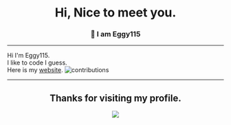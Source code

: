 <h1 align="center">
  Hi, Nice to meet you.
</h1>
<h3 align="center">
  👋 I am Eggy115
</h3>

<hr>

Hi I'm Eggy115.  
I like to code I guess.   
Here is my [website](https://eggy115.github.io).
![contributions](https://user-images.githubusercontent.com/79756011/215318161-5a460e76-2d8c-4441-b20e-2ae1ee036ff5.svg)

<hr>

</p>

<h2 align="center"> Thanks for visiting my profile. </h2>
<p align="center">
  <img src="https://capsule-render.vercel.app/api?type=waving&color=gradient&height=65&section=footer"/>
</p>
